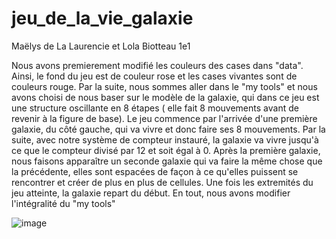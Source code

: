 # jeu_de_la_vie_galaxie

Maëlys de La Laurencie et Lola Biotteau 1e1

Nous avons premierement modifié les couleurs des cases dans "data". Ainsi, le fond du jeu est de couleur rose et les cases vivantes sont de couleurs rouge.
Par la suite, nous sommes aller dans le "my tools" et nous avons choisi de nous baser sur le modèle de la galaxie, qui dans ce jeu est une structure oscillante en 8 étapes ( elle fait 8 mouvements avant de revenir à la figure de base).
Le jeu commence par l'arrivée d'une première galaxie, du côté gauche, qui va vivre et donc faire ses 8 mouvements.
Par la suite, avec notre système de compteur instauré, la galaxie va vivre jusqu'à ce que le compteur divisé par 12 et soit égal à 0. Après la première galaxie, nous faisons apparaître un seconde galaxie qui va faire la même chose que la précédente, elles sont espacées de façon à ce qu'elles puissent se rencontrer et créer de plus en plus de cellules. Une fois les extremités du jeu atteinte, la galaxie repart du début. 
En tout, nous avons modifier l'intégralité du "my tools"

![image](https://user-images.githubusercontent.com/91456099/171114484-9904fec6-7a77-4fd6-9b07-efba4bc978c1.png)


